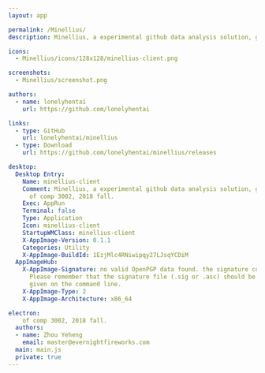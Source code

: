 ```yaml
---
layout: app

permalink: /Minellius/
description: Minellius, a experimental github data analysis solution, group project of comp 3002, 2018 fall.

icons:
  - Minellius/icons/128x128/minellius-client.png

screenshots:
  - Minellius/screenshot.png

authors:
  - name: lonelyhentai
    url: https://github.com/lonelyhentai

links:
  - type: GitHub
    url: lonelyhentai/minellius
  - type: Download
    url: https://github.com/lonelyhentai/minellius/releases

desktop:
  Desktop Entry:
    Name: minellius-client
    Comment: Minellius, a experimental github data analysis solution, group project
      of comp 3002, 2018 fall.
    Exec: AppRun
    Terminal: false
    Type: Application
    Icon: minellius-client
    StartupWMClass: minellius-client
    X-AppImage-Version: 0.1.1
    Categories: Utility
    X-AppImage-BuildId: 1EzjMlc4RNiwipqy27LJsqYCDiM
  AppImageHub:
    X-AppImage-Signature: no valid OpenPGP data found. the signature could not be verified.
      Please remember that the signature file (.sig or .asc) should be the first file
      given on the command line.
    X-AppImage-Type: 2
    X-AppImage-Architecture: x86_64

electron:
    of comp 3002, 2018 fall.
  authors:
  - name: Zhou Yeheng
    email: master@evernightfireworks.com
  main: main.js
  private: true
---
```

